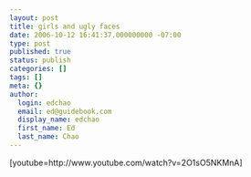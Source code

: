 ```yaml
---
layout: post
title: girls and ugly faces
date: 2006-10-12 16:41:37.000000000 -07:00
type: post
published: true
status: publish
categories: []
tags: []
meta: {}
author:
  login: edchao
  email: ed@guidebook.com
  display_name: edchao
  first_name: Ed
  last_name: Chao
---
```

<p>[youtube=http://www.youtube.com/watch?v=2O1sO5NKMnA]</p>
